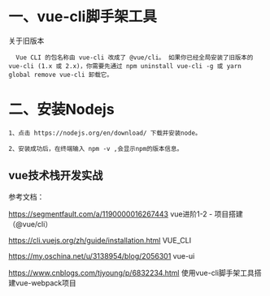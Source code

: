 # 一、vue-cli脚手架工具

关于旧版本

      Vue CLI 的包名称由 vue-cli 改成了 @vue/cli。 如果你已经全局安装了旧版本的 vue-cli (1.x 或 2.x)，你需要先通过 npm uninstall vue-cli -g 或 yarn global remove vue-cli 卸载它。

# 二、安装Nodejs

    1、点击 https://nodejs.org/en/download/ 下载并安装node。
    
    2、安装成功后，在终端输入 npm -v ,会显示npm的版本信息。


## vue技术栈开发实战

参考文档：

https://segmentfault.com/a/1190000016267443    vue进阶1-2 - 项目搭建（@vue/cli）

https://cli.vuejs.org/zh/guide/installation.html  VUE_CLI

https://my.oschina.net/u/3138954/blog/2056301   vue-ui

https://www.cnblogs.com/tjyoung/p/6832234.html   使用vue-cli脚手架工具搭建vue-webpack项目

